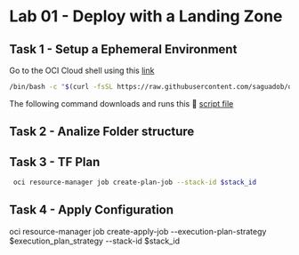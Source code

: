# Lab 01 - Deploy with a Landing Zone

## Task 1 - Setup a Ephemeral Environment

Go to the OCI Cloud shell using this [link](https://cloud.oracle.com/?&bdcstate=maximized&cloudshell=true)

```sh
/bin/bash -c "$(curl -fsSL https://raw.githubusercontent.com/saguadob/oci-cis-landingzone-workshop-nose/prepare/configure-oci-shell.sh)"
```

The following command downloads and runs this 📃 [script file](../configure-oci-shell.sh)

## Task 2 - Analize Folder structure

## Task 3 - TF Plan

``` sh
 oci resource-manager job create-plan-job --stack-id $stack_id
```

## Task 4 - Apply Configuration

oci resource-manager job create-apply-job --execution-plan-strategy $execution_plan_strategy --stack-id $stack_id

